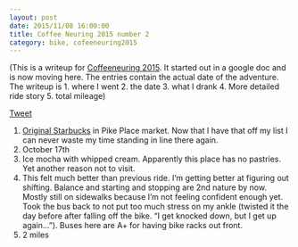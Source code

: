 ```yaml
---
layout: post
date: 2015/11/08 16:00:00
title: Coffee Neuring 2015 number 2
category: bike, cofeeneuring2015
---
```

(This is a writeup for [Coffeeneuring 2015](http://chasingmailboxes.com/2015/09/19/coffeeneuring-challenge-2015-a-dream-within-a-dream/). It started out in a
google doc and is now moving here. The entries contain the actual date of
the adventure. The writeup is 1. where I went 2. the date 3. what I drank
4. More detailed ride story 5. total mileage)

[Tweet](https://twitter.com/openlabbott/status/655426915969331201)

1. [Original Starbucks](https://goo.gl/maps/sGLwwrsKZ5K2) in Pike Place market.
Now that I have that off my list I can never waste my time standing in line
there again.
2. October 17th
3. Ice mocha with whipped cream. Apparently this place has no pastries. Yet
another reason not to visit.
4. This felt much better than previous ride. I’m getting better at figuring
out shifting. Balance and starting and stopping are 2nd nature by now. Mostly
still on sidewalks because I’m not feeling confident enough yet. Took the bus
back to not put too much stress on my ankle (twisted it the day before after
falling off the bike. “I get knocked down, but I get up again...”). Buses here
are A+ for having bike racks out front.
5. 2 miles

